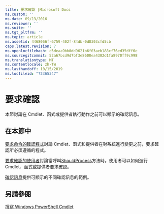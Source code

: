 ```yaml
---
title: 要求確認 |Microsoft Docs
ms.custom: ''
ms.date: 09/13/2016
ms.reviewer: ''
ms.suite: ''
ms.tgt_pltfrm: ''
ms.topic: article
ms.assetid: 4468066f-6759-402f-84db-0d8303cfd5cb
caps.latest.revision: 7
ms.openlocfilehash: c5deaa9bb0dd9621b6f03aeb188cf76ed35dff6c
ms.sourcegitcommit: 52a67bcd9d7bf3e8600ea4302d1fa8970ff9c998
ms.translationtype: MT
ms.contentlocale: zh-TW
ms.lasthandoff: 10/15/2019
ms.locfileid: "72365347"
---
```

# <a name="requesting-confirmation"></a>要求確認

本節討論在 Cmdlet、函式或提供者執行動作之前可以顯示的確認訊息。

## <a name="in-this-section"></a>在本節中

[要求命令的確認程式](./requesting-confirmation-from-cmdlets.md)討論 Cmdlet、函式和提供者在對系統進行變更之前，要求確認所必須遵循的程式。

[要求確認的使用者](./users-requesting-confirmation.md)討論當呼叫[ShouldProcess](/dotnet/api/System.Management.Automation.Cmdlet.ShouldProcess)方法時，使用者可以如何進行 Cmdlet、函式或提供者要求確認。

[確認訊息](./confirmation-messages.md)提供可顯示的不同確認訊息的範例。

## <a name="see-also"></a>另請參閱

[撰寫 Windows PowerShell Cmdlet](./writing-a-windows-powershell-cmdlet.md)
